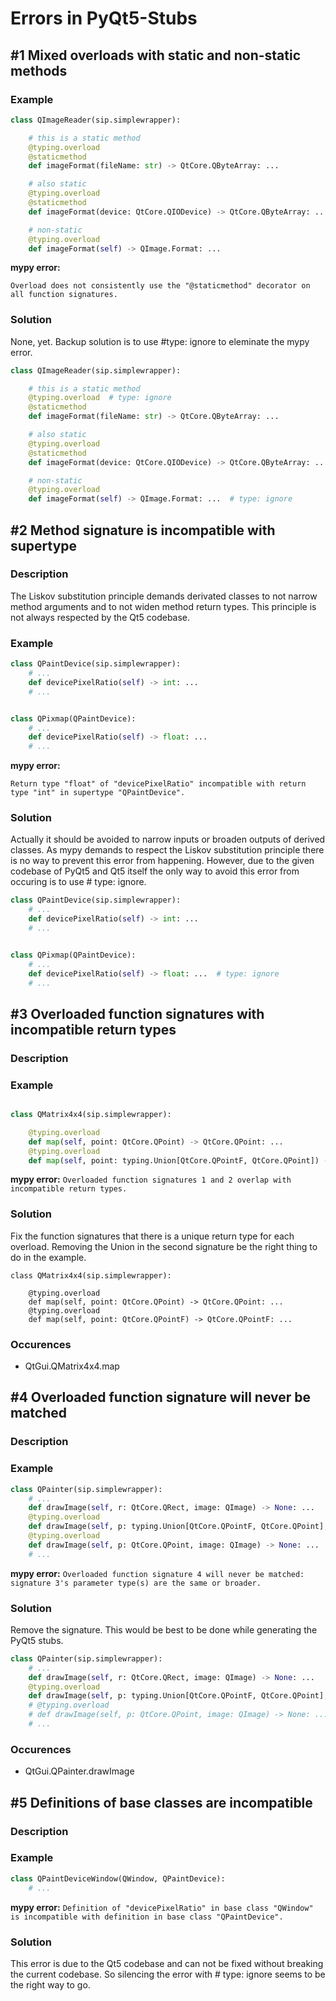 
# Errors in PyQt5-Stubs

## #1 Mixed overloads with static and non-static methods

### Example

```python
class QImageReader(sip.simplewrapper):

    # this is a static method
    @typing.overload
    @staticmethod
    def imageFormat(fileName: str) -> QtCore.QByteArray: ...

    # also static
    @typing.overload
    @staticmethod
    def imageFormat(device: QtCore.QIODevice) -> QtCore.QByteArray: ...

    # non-static
    @typing.overload
    def imageFormat(self) -> QImage.Format: ...
```

**mypy error:**

`Overload does not consistently use the "@staticmethod" decorator on all
function signatures.`

### Solution

None, yet. Backup solution is to use #type: ignore to eleminate the mypy error.


```python
class QImageReader(sip.simplewrapper):

    # this is a static method
    @typing.overload  # type: ignore
    @staticmethod
    def imageFormat(fileName: str) -> QtCore.QByteArray: ...

    # also static
    @typing.overload
    @staticmethod
    def imageFormat(device: QtCore.QIODevice) -> QtCore.QByteArray: ...

    # non-static
    @typing.overload
    def imageFormat(self) -> QImage.Format: ...  # type: ignore
```

## #2 Method signature is incompatible with supertype

### Description

The Liskov substitution principle demands derivated classes to not narrow method
arguments and to not widen method return types. This principle is not always respected
by the Qt5 codebase.

### Example

```python
class QPaintDevice(sip.simplewrapper):
    # ...
    def devicePixelRatio(self) -> int: ...
    # ...


class QPixmap(QPaintDevice):
    # ...
    def devicePixelRatio(self) -> float: ...
    # ...
```

**mypy error:**

`Return type "float" of "devicePixelRatio" incompatible with return type "int" in
supertype "QPaintDevice".`

### Solution

Actually it should be avoided to narrow inputs or broaden outputs of derived classes.
As mypy demands to respect the Liskov substitution principle there is no way to prevent
this error from happening. However, due to the given codebase of PyQt5 and Qt5 itself
the only way to avoid this error from occuring is to use # type: ignore.

```python
class QPaintDevice(sip.simplewrapper):
    # ...
    def devicePixelRatio(self) -> int: ...
    # ...


class QPixmap(QPaintDevice):
    # ...
    def devicePixelRatio(self) -> float: ...  # type: ignore
    # ...
```

## #3 Overloaded function signatures with incompatible return types

### Description

### Example

```python

class QMatrix4x4(sip.simplewrapper):

    @typing.overload
    def map(self, point: QtCore.QPoint) -> QtCore.QPoint: ...
    @typing.overload
    def map(self, point: typing.Union[QtCore.QPointF, QtCore.QPoint]) -> QtCore.QPointF: ...

```

**mypy error:**
`Overloaded function signatures 1 and 2 overlap with incompatible return types.`

### Solution

Fix the function signatures that there is a unique return type for each overload.
Removing the Union in the second signature be the right thing to do in the example.

```
class QMatrix4x4(sip.simplewrapper):

    @typing.overload
    def map(self, point: QtCore.QPoint) -> QtCore.QPoint: ...
    @typing.overload
    def map(self, point: QtCore.QPointF) -> QtCore.QPointF: ...
```

### Occurences

* QtGui.QMatrix4x4.map

## #4 Overloaded function signature will never be matched

### Description

### Example

```python
class QPainter(sip.simplewrapper):
    # ...
    def drawImage(self, r: QtCore.QRect, image: QImage) -> None: ...
    @typing.overload
    def drawImage(self, p: typing.Union[QtCore.QPointF, QtCore.QPoint], image: QImage) -> None: ...
    @typing.overload
    def drawImage(self, p: QtCore.QPoint, image: QImage) -> None: ...
    # ...
```

**mypy error:**
`Overloaded function signature 4 will never be matched: signature 3's parameter type(s)
are the same or broader.`

### Solution


Remove the signature. This would be best to be done while generating the PyQt5 stubs.

```python
class QPainter(sip.simplewrapper):
    # ...
    def drawImage(self, r: QtCore.QRect, image: QImage) -> None: ...
    @typing.overload
    def drawImage(self, p: typing.Union[QtCore.QPointF, QtCore.QPoint], image: QImage) -> None: ...
    # @typing.overload
    # def drawImage(self, p: QtCore.QPoint, image: QImage) -> None: ...
    # ...
```
### Occurences

* QtGui.QPainter.drawImage

## #5 Definitions of base classes are incompatible

### Description

### Example

```python
class QPaintDeviceWindow(QWindow, QPaintDevice):
    # ...
```

**mypy error:**
`Definition of "devicePixelRatio" in base class "QWindow" is incompatible with
definition in base class "QPaintDevice".`

### Solution

This error is due to the Qt5 codebase and can not be fixed without breaking the current
codebase. So silencing the error with # type: ignore seems to be the right way to go.

